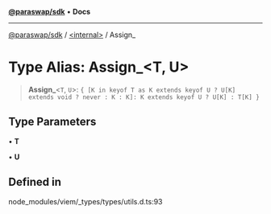 [**@paraswap/sdk**](../../README.md) • **Docs**

***

[@paraswap/sdk](../../globals.md) / [\<internal\>](../README.md) / Assign\_

# Type Alias: Assign\_\<T, U\>

> **Assign\_**\<`T`, `U`\>: `{ [K in keyof T as K extends keyof U ? U[K] extends void ? never : K : K]: K extends keyof U ? U[K] : T[K] }`

## Type Parameters

• **T**

• **U**

## Defined in

node\_modules/viem/\_types/types/utils.d.ts:93
